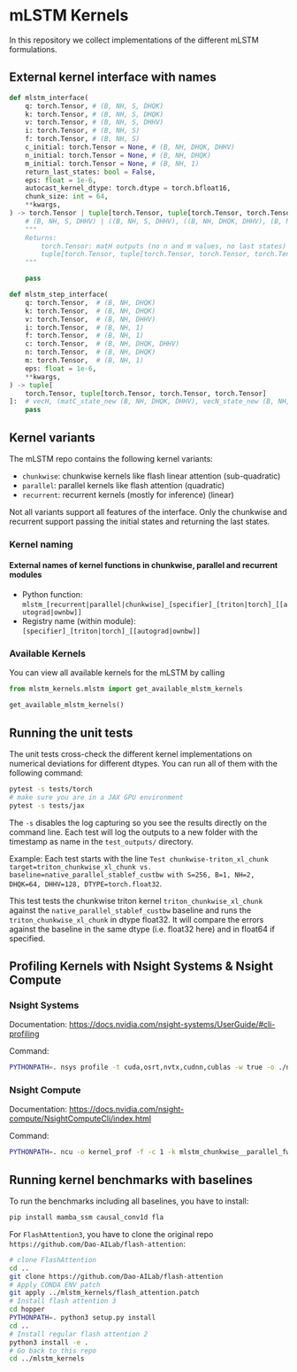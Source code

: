 # mLSTM Kernels

In this repository we collect implementations of the different mLSTM formulations.

## External kernel interface with names

```python
def mlstm_interface(
    q: torch.Tensor, # (B, NH, S, DHQK)
    k: torch.Tensor, # (B, NH, S, DHQK)
    v: torch.Tensor, # (B, NH, S, DHHV)
    i: torch.Tensor, # (B, NH, S)
    f: torch.Tensor, # (B, NH, S)
    c_initial: torch.Tensor = None, # (B, NH, DHQK, DHHV)
    n_initial: torch.Tensor = None, # (B, NH, DHQK)
    m_initial: torch.Tensor = None, # (B, NH, 1)
    return_last_states: bool = False,
    eps: float = 1e-6,
    autocast_kernel_dtype: torch.dtype = torch.bfloat16,
    chunk_size: int = 64,
    **kwargs,
) -> torch.Tensor | tuple[torch.Tensor, tuple[torch.Tensor, torch.Tensor, torch.Tensor]]:
    # (B, NH, S, DHHV) | ((B, NH, S, DHHV), ((B, NH, DHQK, DHHV), (B, NH, DHQK), (B, NH)))
    """
    Returns:
        torch.Tensor: matH outputs (no n and m values, no last states)
        tuple[torch.Tensor, tuple[torch.Tensor, torch.Tensor, torch.Tensor]]: matH, (matC_last, vecN_last, scaM_last)
    """

    pass

```

```python
def mlstm_step_interface(
    q: torch.Tensor,  # (B, NH, DHQK)
    k: torch.Tensor,  # (B, NH, DHQK)
    v: torch.Tensor,  # (B, NH, DHHV)
    i: torch.Tensor,  # (B, NH, 1)
    f: torch.Tensor,  # (B, NH, 1)
    c: torch.Tensor,  # (B, NH, DHQK, DHHV)
    n: torch.Tensor,  # (B, NH, DHQK)
    m: torch.Tensor,  # (B, NH, 1)
    eps: float = 1e-6,
    **kwargs,
) -> tuple[
    torch.Tensor, tuple[torch.Tensor, torch.Tensor, torch.Tensor]
]:  # vecH, (matC_state_new (B, NH, DHQK, DHHV), vecN_state_new (B, NH, DHQK), vecM_state_new (B, NH, 1))
    pass
```

## Kernel variants

The mLSTM repo contains the following kernel variants:

- `chunkwise`: chunkwise kernels like flash linear attention (sub-quadratic)
- `parallel`: parallel kernels like flash attention (quadratic)
- `recurrent`: recurrent kernels (mostly for inference) (linear)

Not all variants support all features of the interface. Only the chunkwise and recurrent support passing the initial states and returning the last states.

### Kernel naming

#### External names of kernel functions in chunkwise, parallel and recurrent modules

- Python function: `mlstm_[recurrent|parallel|chunkwise]_[specifier]_[triton|torch]_[[autograd|ownbw]]`
- Registry name (within module): `[specifier]_[triton|torch]_[[autograd|ownbw]]`

### Available Kernels

You can view all available kernels for the mLSTM by calling

```python
from mlstm_kernels.mlstm import get_available_mlstm_kernels

get_available_mlstm_kernels()
```


## Running the unit tests

The unit tests cross-check the different kernel implementations on numerical deviations for different dtypes.
You can run all of them with the following command:

```bash
pytest -s tests/torch
# make sure you are in a JAX GPU environment
pytest -s tests/jax
```

The `-s` disables the log capturing so you see the results directly on the command line.
Each test will log the outputs to a new folder with the timestamp as name in the `test_outputs/` directory.

Example:
Each test starts with the line
`Test chunkwise-triton_xl_chunk target=triton_chunkwise_xl_chunk vs. baseline=native_parallel_stablef_custbw with S=256, B=1, NH=2, DHQK=64, DHHV=128, DTYPE=torch.float32`.

This test tests the chunkwise triton kernel `triton_chunkwise_xl_chunk` against the `native_parallel_stablef_custbw` baseline and runs the `triton_chunkwise_xl_chunk` in dtype float32. It will compare the errors against the baseline in the same dtype (i.e. float32 here) and in float64 if specified.

## Profiling Kernels with Nsight Systems & Nsight Compute

### Nsight Systems

Documentation: <https://docs.nvidia.com/nsight-systems/UserGuide/#cli-profiling>

Command:

```bash
PYTHONPATH=. nsys profile -t cuda,osrt,nvtx,cudnn,cublas -w true -o ./nvidia_nsight/nsys_mlstm_xlchunksize python scripts/run_training_kernel_benchmarks_with_profile.py
```

### Nsight Compute

Documentation: <https://docs.nvidia.com/nsight-compute/NsightComputeCli/index.html>

Command:

```bash
PYTHONPATH=. ncu -o kernel_prof -f -c 1 -k mlstm_chunkwise__parallel_fw_Hintra_kernel --set=full python ./scripts/run_training_kernel_benchmarks_with_profile.py
```

## Running kernel benchmarks with baselines

To run the benchmarks including all baselines, you have to install:
```bash
pip install mamba_ssm causal_conv1d fla
```
For `FlashAttention3`, you have to clone the original repo `https://github.com/Dao-AILab/flash-attention`:
```bash
# clone FlashAttention
cd ..
git clone https://github.com/Dao-AILab/flash-attention
# Apply CONDA ENV patch
git apply ../mlstm_kernels/flash_attention.patch
# Install flash attention 3
cd hopper
PYTHONPATH=. python3 setup.py install
cd ..
# Install regular flash attention 2
python3 install -e .
# Go back to this repo
cd ../mlstm_kernels
```